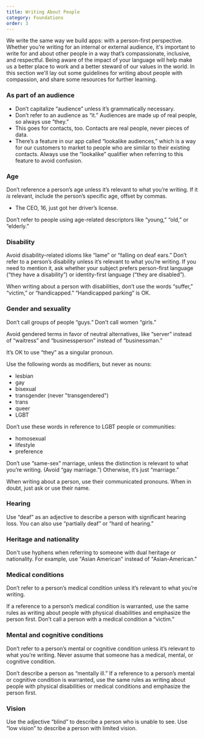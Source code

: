 ```yaml
---
title: Writing About People
category: Foundations
order: 3
---
```


We write the same way we build apps: with a person-first perspective. Whether you’re writing for an internal or external audience, it's important to write for and about other people in a way that’s compassionate, inclusive, and respectful. Being aware of the impact of your language will help make us a better place to work and a better steward of our values in the world. In this section we'll lay out some guidelines for writing about people with compassion, and share some resources for further learning.

### As part of an audience

- Don’t capitalize “audience” unless it’s grammatically necessary.
- Don’t refer to an audience as “it.” Audiences are made up of real people, so always use “they.”
- This goes for contacts, too. Contacts are real people, never pieces of data.  
- There’s a feature in our app called “lookalike audiences,” which is a way for our customers to market to people who are similar to their existing contacts. Always use the “lookalike” qualifier when referring to this feature to avoid confusion.


### Age

Don’t reference a person’s age unless it’s relevant to what you’re writing. If it *is* relevant, include the person’s specific age, offset by commas.

- The CEO, 16, just got her driver’s license.

Don’t refer to people using age-related descriptors like “young,” “old,” or “elderly.”

### Disability

Avoid disability-related idioms like “lame” or “falling on deaf ears.” Don’t refer to a person’s disability unless it’s relevant to what you’re writing. If you need to mention it, ask whether your subject prefers person-first language (“they have a disability”) or identity-first language (“they are disabled”).

When writing about a person with disabilities, don’t use the words “suffer,” “victim,” or “handicapped.” “Handicapped parking” is OK.

### Gender and sexuality

Don’t call groups of people “guys.” Don’t call women “girls.”

Avoid gendered terms in favor of neutral alternatives, like “server” instead of “waitress” and “businessperson” instead of “businessman.”

It’s OK to use “they” as a singular pronoun.

Use the following words as modifiers, but never as nouns:

- lesbian
- gay
- bisexual
- transgender (never "transgendered")
- trans
- queer
- LGBT

Don’t use these words in reference to LGBT people or communities:

- homosexual
- lifestyle
- preference

Don’t use “same-sex” marriage, unless the distinction is relevant to what you’re writing. (Avoid “gay marriage.”) Otherwise, it’s just “marriage.”

When writing about a person, use their communicated pronouns. When in doubt, just ask or use their name.

### Hearing

Use “deaf” as an adjective to describe a person with significant hearing loss. You can also use “partially deaf” or “hard of hearing.”

### Heritage and nationality

Don't use hyphens when referring to someone with dual heritage or nationality. For example, use "Asian American" instead of "Asian-American."

### Medical conditions

Don’t refer to a person’s medical condition unless it’s relevant to what you’re writing.

If a reference to a person’s medical condition is warranted, use the same rules as writing about people with physical disabilities and emphasize the person first. Don’t call a person with a medical condition a “victim.”

### Mental and cognitive conditions

Don’t refer to a person’s mental or cognitive condition unless it’s relevant to what you’re writing. Never assume that someone has a medical, mental, or cognitive condition.

Don’t describe a person as “mentally ill.” If a reference to a person’s mental or cognitive condition is warranted, use the same rules as writing about people with physical disabilities or medical conditions and emphasize the person first.

### Vision

Use the adjective “blind” to describe a person who is unable to see. Use “low vision” to describe a person with limited vision.
